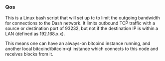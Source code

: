 ### Qos ###

This is a Linux bash script that will set up tc to limit the outgoing bandwidth for connections to the Dash network. It limits outbound TCP traffic with a source or destination port of 93232, but not if the destination IP is within a LAN (defined as 192.168.x.x).

This means one can have an always-on bitcoind instance running, and another local bitcoind/bitcoin-qt instance which connects to this node and receives blocks from it.
